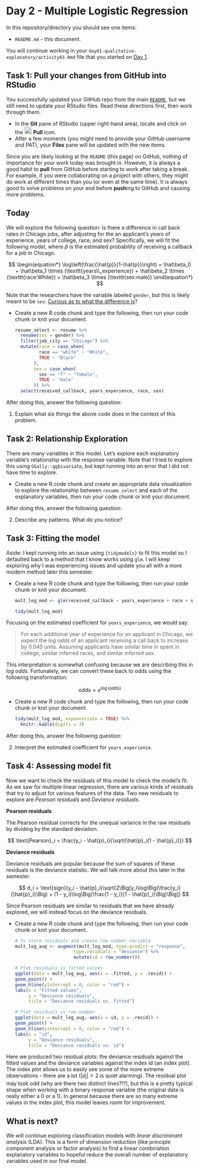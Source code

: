 Day 2 - Multiple Logistic Regression
================

In this repository/directory you should see one items:

- `README.md` - this document.

You will continue working in your
`day01-qualitative-explanatory/activity03.Rmd` file that you started on
[Day 1](../day01-qualitative-explanatory).

## Task 1: Pull your changes from GitHub into RStudio

You successfully updated your GitHub repo from the main
[`README`](../README), but we still need to update your RStudio files.
Read these directions first, then work through them.

- In the **Git** pane of RStudio (upper right-hand area), locate and
  click on the
  <img src="../README-img/pull-icon.png" alt="knit" width = "20"/>
  **Pull** icon.
- After a few moments (you might need to provide your GitHub username
  and PAT), your **Files** pane will be updated with the new items.

Since you are likely looking at the `README` (this page) on GitHub,
nothing of importance for your work today was brought in. However, it is
always a good habit to **pull** from GitHub before starting to work
after taking a break. For example, if you were collaborating on a
project with others, they might do work at different times than you (or
even at the same time). It is always good to solve problems on your end
before **push**ing to GitHub and causing more problems.

## Today

We will explore the following question: Is there a difference in call
back rates in Chicago jobs, after adjusting for the an applicant’s years
of experience, years of college, race, and sex? Specifically, we will
fit the following model, where $\hat{p}$ is the estimated probability of
receiving a callback for a job in Chicago.

$$
\begin{equation*}
\log\left(\frac{\hat{p}}{1-\hat{p}}\right) = \hat\beta_0 + \hat\beta_1 \times (\texttt{years\\_experience}) + \hat\beta_2 \times (\texttt{race:White}) + \hat\beta_3 \times (\texttt{sex:male})
\end{equation*}
$$

Note that the researchers have the variable labeled `gender`, but this
is likely meant to be `sex`. [Curious as to what the difference
is](https://www.merriam-webster.com/words-at-play/sex-vs-gender-how-they2019re-different)?

- Create a new R code chunk and type the following, then run your code
  chunk or knit your document.

  ``` r
  resume_select <- resume %>% 
    rename(sex = gender) %>% 
    filter(job_city == "Chicago") %>% 
    mutate(race = case_when(
           race == "white" ~ "White",
           TRUE ~ "Black"
         ),
         sex = case_when(
           sex == "f" ~ "female",
           TRUE ~ "male"
         )) %>% 
    select(received_callback, years_experience, race, sex)
  ```

After doing this, answer the following question:

1.  Explain what six things the above code does in the context of this
    problem.

## Task 2: Relationship Exploration

There are many variables in this model. Let’s explore each explanatory
variable’s relationship with the response variable. Note that I tried to
explore this using `GGally::ggbivariate`, but kept running into an error
that I did not have time to explore.

- Create a new R code chunk and create an appropriate data visualization
  to explore the relationship between `resume_select` and each of the
  explanatory variables, then run your code chunk or knit your document.

After doing this, answer the following question:

2.  Describe any patterns. What do you notice?

## Task 3: Fitting the model

Aside: I kept running into an issue using `{tidymodels}` to fit this
model so I defaulted back to a method that I know works using `glm`. I
will keep exploring why I was experiencing issues and update you all
with a more modern method later this semester.

- Create a new R code chunk and type the following, then run your code
  chunk or knit your document.

  ``` r
  mult_log_mod <- glm(received_callback ~ years_experience + race + sex, data = resume_select, family = "binomial")

  tidy(mult_log_mod)
  ```

Focusing on the estimated coefficient for `years_experience`, we would
say:

> For each additional year of experience for an applicant in Chicago, we
> expect the *log odds* of an applicant receiving a call back to
> increase by 0.045 units. Assuming applicants have similar time in
> spent in college, similar inferred races, and similar inferred sex.

This interpretation is somewhat confusing because we are describing this
in *log odds*. Fortunately, we can convert these back to odds using the
following transformation:

$$
\text{odds} = e^{\log(\text{odds})}
$$

- Create a new R code chunk and type the following, then run your code
  chunk or knit your document.

  ``` r
  tidy(mult_log_mod, exponentiate = TRUE) %>% 
    knitr::kable(digits = 3)
  ```

After doing this, answer the following question:

2.  Interpret the estimated coefficient for `years_experience`.

## Task 4: Assessing model fit

Now we want to check the residuals of this model to check the model’s
fit. As we saw for multiple linear regression, there are various kinds
of residuals that try to adjust for various features of the data. Two
new residuals to explore are *Pearson residuals* and *Deviance
residuals*.

**Pearson residuals**

The Pearson residual corrects for the unequal variance in the raw
residuals by dividing by the standard deviation.

$$
\text{Pearson}_i = \frac{y_i - \hat{p}_i}{\sqrt{\hat{p}_i(1 - \hat{p}_i)}}
$$

**Deviance residuals**

Deviance residuals are popular because the sum of squares of these
residuals is the deviance statistic. We will talk more about this later
in the semester.

$$
d_i = \text{sign}(y_i - \hat{p}_i)\sqrt{2\Big[y_i\log\Big(\frac{y_i}{\hat{p}_i}\Big) + (1 - y_i)\log\Big(\frac{1 - y_i}{1 - \hat{p}_i}\Big)\Big]}
$$

Since Pearson residuals are similar to residuals that we have already
explored, we will instead focus on the deviance residuals.

- Create a new R code chunk and type the following, then run your code
  chunk or knit your document.

  ``` r
  # To store residuals and create row number variable
  mult_log_aug <- augment(mult_log_mod, type.predict = "response", 
                        type.residuals = "deviance") %>% 
                        mutate(id = row_number())

  # Plot residuals vs fitted values
  ggplot(data = mult_log_aug, aes(x = .fitted, y = .resid)) + 
  geom_point() + 
  geom_hline(yintercept = 0, color = "red") + 
  labs(x = "Fitted values", 
       y = "Deviance residuals", 
       title = "Deviance residuals vs. fitted")

  # Plot residuals vs row number
  ggplot(data = mult_log_aug, aes(x = id, y = .resid)) + 
  geom_point() + 
  geom_hline(yintercept = 0, color = "red") + 
  labs(x = "id", 
       y = "Deviance residuals", 
       title = "Deviance residuals vs. id")
  ```

Here we produced two residual plots: the deviance residuals against the
fitted values and the deviance variables against the index id (an index
plot). The index plot allows us to easily see some of the more extreme
observations - there are a lot ($|d_i| > 2$ is quiet alarming). The
residual plot may look odd (why are there two distinct lines?!?), but
this is a pretty typical shape when working with a binary response
variable (the original data is really either a 0 or a 1). In general
because there are so many extreme values in the index plot, this model
leaves room for improvement.

## What is next?

We will continue exploring classification models with *linear
discriminant analysis* (LDA). This is a form of dimension reduction
(like principle component analysis or factor analysis) to find a linear
combination explanatory variables to hopeful reduce the overall number
of explanatory variables used in our final model.
